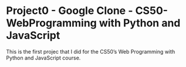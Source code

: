 # Project0 - Google Clone - CS50-WebProgramming with Python and JavaScript

This is the first projec that I did for the CS50’s Web Programming with Python and JavaScript course. 
